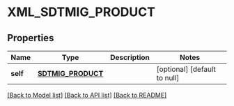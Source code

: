 # XML_SDTMIG_PRODUCT

## Properties
Name | Type | Description | Notes
------------ | ------------- | ------------- | -------------
**self** | [**SDTMIG_PRODUCT**](SdtmigProduct.md) |  | [optional] [default to null]

[[Back to Model list]](../README.md#documentation-for-models) [[Back to API list]](../README.md#documentation-for-api-endpoints) [[Back to README]](../README.md)


